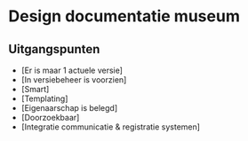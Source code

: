 # Design documentatie museum

## Uitgangspunten

* [Er is maar 1 actuele versie]
* [In versiebeheer is voorzien]
* [Smart]
* [Templating]
* [Eigenaarschap is belegd]
* [Doorzoekbaar]
* [Integratie communicatie & registratie systemen]


